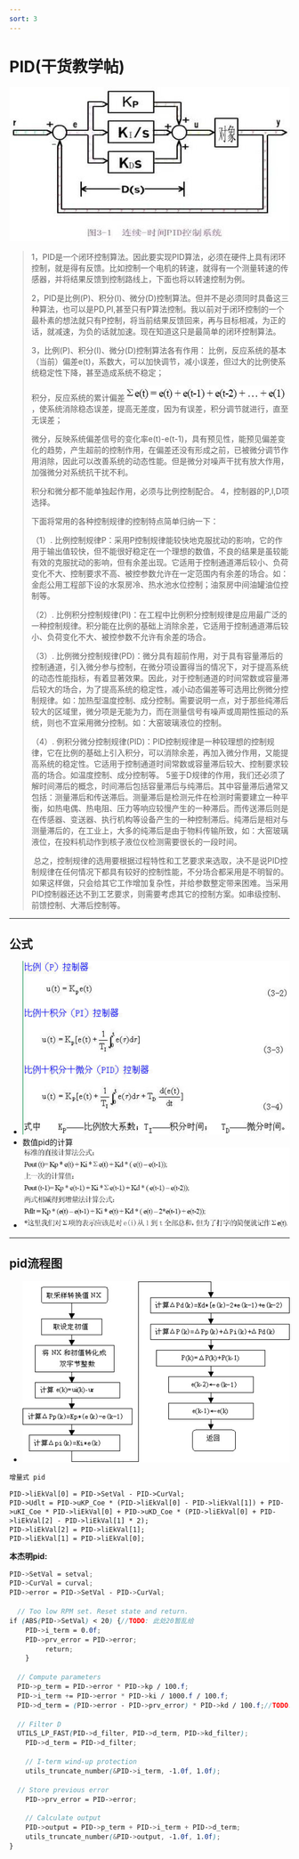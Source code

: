 ```yaml
---
sort: 3
---
```


# PID(干货教学帖)

![PID](..\md_pictures\a.png)

>1，PID是一个闭环控制算法。因此要实现PID算法，必须在硬件上具有闭环控制，就是得有反馈。比如控制一个电机的转速，就得有一个测量转速的传感器，并将结果反馈到控制路线上，下面也将以转速控制为例。
>
>2，PID是比例(P)、积分(I)、微分(D)控制算法。但并不是必须同时具备这三种算法，也可以是PD,PI,甚至只有P算法控制。我以前对于闭环控制的一个最朴素的想法就只有P控制，将当前结果反馈回来，再与目标相减，为正的话，就减速，为负的话就加速。现在知道这只是最简单的闭环控制算法。
>
>3，比例(P)、积分(I)、微分(D)控制算法各有作用：
>比例，反应系统的基本（当前）偏差e(t)，系数大，可以加快调节，减小误差，但过大的比例使系统稳定性下降，甚至造成系统不稳定；
>
>积分，反应系统的累计偏差![PID](..\md_pictures\b.png)，使系统消除稳态误差，提高无差度，因为有误差，积分调节就进行，直至无误差；
>
>微分，反映系统偏差信号的变化率e(t)-e(t-1)，具有预见性，能预见偏差变化的趋势，产生超前的控制作用，在偏差还没有形成之前，已被微分调节作用消除，因此可以改善系统的动态性能。但是微分对噪声干扰有放大作用，加强微分对系统抗干扰不利。
>
>积分和微分都不能单独起作用，必须与比例控制配合。
>4，控制器的P,I,D项选择。
>
>下面将常用的各种控制规律的控制特点简单归纳一下：
>
>（1）. 比例控制规律P：采用P控制规律能较快地克服扰动的影响，它的作用于输出值较快，但不能很好稳定在一个理想的数值，不良的结果是虽较能有效的克服扰动的影响，但有余差出现。它适用于控制通道滞后较小、负荷变化不大、控制要求不高、被控参数允许在一定范围内有余差的场合。如：金彪公用工程部下设的水泵房冷、热水池水位控制；油泵房中间油罐油位控制等。
>
>（2）. 比例积分控制规律(PI)：在工程中比例积分控制规律是应用最广泛的一种控制规律。积分能在比例的基础上消除余差，它适用于控制通道滞后较小、负荷变化不大、被控参数不允许有余差的场合。
>
>（3）. 比例微分控制规律(PD)：微分具有超前作用，对于具有容量滞后的控制通道，引入微分参与控制，在微分项设置得当的情况下，对于提高系统的动态性能指标，有着显著效果。因此，对于控制通道的时间常数或容量滞后较大的场合，为了提高系统的稳定性，减小动态偏差等可选用比例微分控制规律。如：加热型温度控制、成分控制。需要说明一点，对于那些纯滞后较大的区域里，微分项是无能为力，而在测量信号有噪声或周期性振动的系统，则也不宜采用微分控制。如：大窑玻璃液位的控制。
>
>（4）. 例积分微分控制规律(PID)：PID控制规律是一种较理想的控制规律，它在比例的基础上引入积分，可以消除余差，再加入微分作用，又能提高系统的稳定性。它适用于控制通道时间常数或容量滞后较大、控制要求较高的场合。如温度控制、成分控制等。
>5鉴于D规律的作用，我们还必须了解时间滞后的概念，时间滞后包括容量滞后与纯滞后。其中容量滞后通常又包括：测量滞后和传送滞后。测量滞后是检测元件在检测时需要建立一种平衡，如热电偶、热电阻、压力等响应较慢产生的一种滞后。而传送滞后则是在传感器、变送器、执行机构等设备产生的一种控制滞后。纯滞后是相对与测量滞后的，在工业上，大多的纯滞后是由于物料传输所致，如：大窑玻璃液位，在投料机动作到核子液位仪检测需要很长的一段时间。
>
> 总之，控制规律的选用要根据过程特性和工艺要求来选取，决不是说PID控制规律在任何情况下都具有较好的控制性能，不分场合都采用是不明智的。如果这样做，只会给其它工作增加复杂性，并给参数整定带来困难。当采用PID控制器还达不到工艺要求，则需要考虑其它的控制方案。如串级控制、前馈控制、大滞后控制等。

---

## 公式

+ ![PID](..\md_pictures\c.png)
+ 数值pid的计算
+ ![PID](..\md_pictures\d.png)

---

## pid流程图

+ ![PID](..\md_pictures\e.png)

`增量式 pid`

```
PID->liEkVal[0] = PID->SetVal - PID->CurVal;
PID->Udlt = PID->uKP_Coe * (PID->liEkVal[0] - PID->liEkVal[1]) + PID->uKI_Coe * PID->liEkVal[0] + PID->uKD_Coe * (PID->liEkVal[0] + PID->liEkVal[2] - PID->liEkVal[1] * 2);
PID->liEkVal[2] = PID->liEkVal[1];
PID->liEkVal[1] = PID->liEkVal[0];
```

**本杰明pid:**

```scss
PID->SetVal = setval;
PID->CurVal = curval;
PID->error = PID->SetVal - PID->CurVal;
  
  // Too low RPM set. Reset state and return.
if (ABS(PID->SetVal) < 20) {//TODO: 此处20暂乱给
	PID->i_term = 0.0f;
	PID->prv_error = PID->error;
		 return;
	}
  
  // Compute parameters
  PID->p_term = PID->error * PID->kp / 100.f;
  PID->i_term += PID->error * PID->ki / 1000.f / 100.f;
  PID->d_term = (PID->error - PID->prv_error) * PID->kd / 100.f;//TODO:应该*1000，方便计算省略
  
  // Filter D
  UTILS_LP_FAST(PID->d_filter, PID->d_term, PID->kd_filter);
	PID->d_term = PID->d_filter;  
  
 	// I-term wind-up protection
	utils_truncate_number(&PID->i_term, -1.0f, 1.0f);  
  
  // Store previous error
	PID->prv_error = PID->error;
  
	// Calculate output
	PID->output = PID->p_term + PID->i_term + PID->d_term;
	utils_truncate_number(&PID->output, -1.0f, 1.0f);  
}
```
